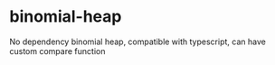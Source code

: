 # binomial-heap

No dependency binomial heap, compatible with typescript, can have custom compare function